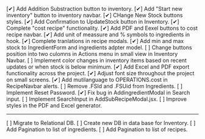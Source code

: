 [✔] Add Addition Substraction button to inventory.
[✔] Add "Start new inventory" button to inventory navbar.
[✔] CHange New Stock buttons styles.
[✔] Add Confirmation to UpdateStock button in Inventory.
[✔] Complete "cost recipe" functionality.
[✔] Add PDF and Eexel buttons to cost recipe navbar.
[✔] Add unit of meassure and % symbols to ingredients in <GeneretaPDF /> hook.
[✔] Complete tranlations in recipe modals.
[✔] Add min and max stock to IngredientForm and ingredients adpter model.
[ ] Change buttons position into two culomns in Actions menu in small view in Inventory Navbar.
[ ] Implement color changes in inventory items based on recent updates or when stock is below minimum.
[✔] Add Excel and PDF export functionality across the project.
[✔] Adjust font size throughout the project on small screens.
[✔] Add mutilanguage to OPERATIONS.cost in RecipeNavbar alerts.
[ ] Remove .FSId and .FSUid from Ingredients.
[ ] Implement Reset Password.
[✔] Fix bug in AddingredientModal in Search input.
[ ] Implement SearchInput in AddSubRecipeModal.jsx.
[ ] Improve styles in the PDF and Excel generator.


-----------------------------------------------------------

[ ] Migrate to Relational DB.
[ ] Create new DB in data base for Inventory.
[ ] Add Pagination to list of ingredients.
[ ] Add Pagination to list of recipes.
